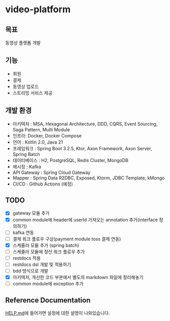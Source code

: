  # video-platform

## 목표
동영상 플랫폼 개발

## 기능
 - 회원
 - 결제
 - 동영상 업로드
 - 스트리밍 서비스 제공

## 개발 환경
 - 아키텍처 : MSA, Hexagonal Architecture, DDD, CQRS, Event Sourcing, Saga Pattern, Multi Module
 - 인프라: Docker, Docker Compose
 - 언어 : Kotlin 2.0, Java 21
 - 프레임워크 : Spring Boot 3.2.5, Ktor, Axon Framework, Axon Server, Spring Batch
 - 데이터베이스 : H2, PostgreSQL, Redis Cluster, MongoDB
 - 메시징 : Kafka
 - API Gateway : Spring Cloud Gateway
 - Mapper : Spring Data R2DBC, Exposed, Ktorm, JDBC Template, kMongo
 - CI/CD : Github Actions (예정)

## TODO
- [x] gateway 모듈 추가
- [x] common module에 header에 userId 가져오는 annotation 추가(interface 정의하기)
- [ ] kafka 연동
- [ ] 결제 워크 플로우 구상(payment module toss 결제 연동)
- [x] 스케줄러 모듈 추가 (spring batch)
- [ ] 스케줄러 모듈에 정산 워크 플로우 추가
- [ ] restdocs 적용
- [ ] restdocs dsl 개발 및 적용하기
- [ ] bdd 방식으로 개발
- [x] 아키텍처, 개선한 코드 부분에서 별도의 markdown 파일에 정리해놓기
- [ ] common module에 exception 추가

## Reference Documentation
[HELP.md](HELP.md)에 들어가면 설정에 대한 설명이 나와있습니다.
